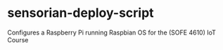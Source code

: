# sensorian-deploy-script
Configures a Raspberry Pi running Raspbian OS for the (SOFE 4610) IoT Course
